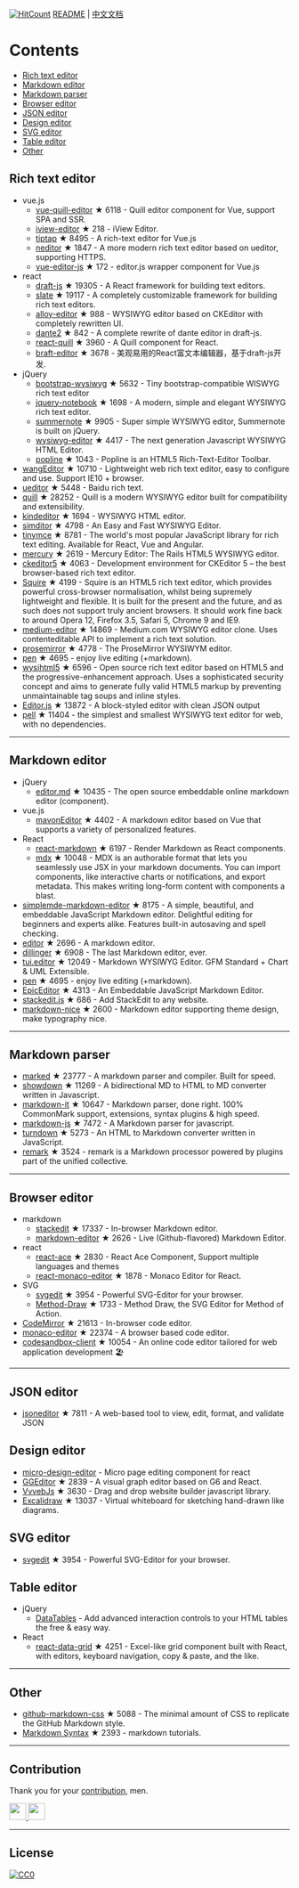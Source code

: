 [![HitCount](http://hits.dwyl.com/xjh22222228/awesome-web-editor.svg)](http://hits.dwyl.com/xjh22222228/awesome-web-editor) [README](README.md) | [中文文档](README_zh-CN.md)# Contents- [Rich text editor](#Rich-text-editor)- [Markdown editor](#Markdown-editor)- [Markdown parser](#Markdown-parser)- [Browser editor](#Browser-editor)- [JSON editor](#JSON-editor)- [Design editor](#Design-editor)- [SVG editor](#SVG-editor)- [Table editor](#Table-editor)- [Other](#Other)## Rich text editor- vue.js  - [vue-quill-editor](https://github.com/surmon-china/vue-quill-editor) ★ 6118 - Quill editor component for Vue, support SPA and SSR.  - [iview-editor](https://github.com/iview/iview-editor) ★ 218 - iView Editor.  - [tiptap](https://github.com/heyscrumpy/tiptap) ★ 8495 - A rich-text editor for Vue.js  - [neditor](https://github.com/notadd/neditor) ★ 1847 - A more modern rich text editor based on ueditor, supporting HTTPS.  - [vue-editor-js](https://github.com/ChangJoo-Park/vue-editor-js) ★ 172 - editor.js wrapper component for Vue.js- react  - [draft-js](https://github.com/facebook/draft-js) ★ 19305 - A React framework for building text editors.  - [slate](https://github.com/ianstormtaylor/slate) ★ 19117 - A completely customizable framework for building rich text editors.  - [alloy-editor](https://github.com/liferay/alloy-editor/) ★ 988 - WYSIWYG editor based on CKEditor with completely rewritten UI.  - [dante2](https://github.com/michelson/dante2) ★ 842 - A complete rewrite of dante editor in draft-js.  - [react-quill](https://github.com/zenoamaro/react-quill) ★ 3960 - A Quill component for React.  - [braft-editor](https://github.com/margox/braft-editor) ★ 3678 - 美观易用的React富文本编辑器，基于draft-js开发.- jQuery  - [bootstrap-wysiwyg](https://github.com/mindmup/bootstrap-wysiwyg/) ★ 5632 - Tiny bootstrap-compatible WISWYG rich text editor  - [jquery-notebook](https://github.com/raphaelcruzeiro/jquery-notebook) ★ 1698 - A modern, simple and elegant WYSIWYG rich text editor.  - [summernote](https://github.com/summernote/summernote) ★ 9905 - Super simple WYSIWYG editor, Summernote is built on jQuery.  - [wysiwyg-editor](https://github.com/froala/wysiwyg-editor) ★ 4417 - The next generation Javascript WYSIWYG HTML Editor.  - [popline](https://github.com/kenshin54/popline) ★ 1043 - Popline is an HTML5 Rich-Text-Editor Toolbar.- [wangEditor](https://github.com/wangeditor-team/wangEditor) ★ 10710 - Lightweight web rich text editor, easy to configure and use. Support IE10 + browser.- [ueditor](https://github.com/fex-team/ueditor) ★ 5448 - Baidu rich text.- [quill](https://github.com/quilljs/quill) ★ 28252 - Quill is a modern WYSIWYG editor built for compatibility and extensibility.- [kindeditor](https://github.com/kindsoft/kindeditor) ★ 1694 - WYSIWYG HTML editor.- [simditor](https://github.com/mycolorway/simditor) ★ 4798 - An Easy and Fast WYSIWYG Editor.- [tinymce](https://github.com/tinymce/tinymce) ★ 8781 - The world's most popular JavaScript library for rich text editing. Available for React, Vue and Angular.- [mercury](https://github.com/jejacks0n/mercury) ★ 2619 - Mercury Editor: The Rails HTML5 WYSIWYG editor.- [ckeditor5](https://github.com/ckeditor/ckeditor5) ★ 4063 - Development environment for CKEditor 5 – the best browser-based rich text editor.- [Squire](https://github.com/neilj/Squire) ★ 4199 - Squire is an HTML5 rich text editor, which provides powerful cross-browser normalisation, whilst being supremely lightweight and flexible. It is built for the present and the future, and as such does not support truly ancient browsers. It should work fine back to around Opera 12, Firefox 3.5, Safari 5, Chrome 9 and IE9.- [medium-editor](https://github.com/yabwe/medium-editor) ★ 14869 - Medium.com WYSIWYG editor clone. Uses contenteditable API to implement a rich text solution.- [prosemirror](https://github.com/ProseMirror/prosemirror) ★ 4778 - The ProseMirror WYSIWYM editor.- [pen](https://github.com/sofish/pen) ★ 4695 - enjoy live editing (+markdown).- [wysihtml5](https://github.com/xing/wysihtml5) ★ 6596 - Open source rich text editor based on HTML5 and the progressive-enhancement approach. Uses a sophisticated security concept and aims to generate fully valid HTML5 markup by preventing unmaintainable tag soups and inline styles.- [Editor.js](https://github.com/codex-team/editor.js) ★ 13872 - A block-styled editor with clean JSON output- [pell](https://github.com/jaredreich/pell) ★ 11404 - the simplest and smallest WYSIWYG text editor for web, with no dependencies.---## Markdown editor- jQuery  - [editor.md](https://github.com/pandao/editor.md) ★ 10435 - The open source embeddable online markdown editor (component).- vue.js  - [mavonEditor](https://github.com/hinesboy/mavonEditor) ★ 4402 - A markdown editor based on Vue that supports a variety of personalized features.- React  - [react-markdown](https://github.com/remarkjs/react-markdown) ★ 6197 - Render Markdown as React components.  - [mdx](https://github.com/mdx-js/mdx) ★ 10048 - MDX is an authorable format that lets you seamlessly use JSX in your markdown documents. You can import components, like interactive charts or notifications, and export metadata. This makes writing long-form content with components a blast.- [simplemde-markdown-editor](https://github.com/sparksuite/simplemde-markdown-editor) ★ 8175 -  A simple, beautiful, and embeddable JavaScript Markdown editor. Delightful editing for beginners and experts alike. Features built-in autosaving and spell checking.- [editor](https://github.com/lepture/editor) ★ 2696 - A markdown editor.- [dillinger](https://github.com/joemccann/dillinger) ★ 6908 - The last Markdown editor, ever.- [tui.editor](https://github.com/nhnent/tui.editor) ★ 12049 - Markdown WYSIWYG Editor. GFM Standard + Chart & UML Extensible.- [pen](https://github.com/sofish/pen) ★ 4695 - enjoy live editing (+markdown).- [EpicEditor](https://github.com/OscarGodson/EpicEditor) ★ 4313 - An Embeddable JavaScript Markdown Editor.- [stackedit.js](https://github.com/benweet/stackedit.js) ★ 686 - Add StackEdit to any website.- [markdown-nice](https://github.com/mdnice/markdown-nice) ★ 2600 - Markdown editor supporting theme design, make typography nice.---## Markdown parser- [marked](https://github.com/markedjs/marked) ★ 23777 - A markdown parser and compiler. Built for speed.- [showdown](https://github.com/showdownjs/showdown) ★ 11269 - A bidirectional MD to HTML to MD converter written in Javascript.- [markdown-it](https://github.com/markdown-it/markdown-it) ★ 10647 - Markdown parser, done right. 100% CommonMark support, extensions, syntax plugins & high speed.- [markdown-js](https://github.com/evilstreak/markdown-js) ★ 7472 - A Markdown parser for javascript.- [turndown](https://github.com/domchristie/turndown) ★ 5273 - An HTML to Markdown converter written in JavaScript.- [remark](https://github.com/remarkjs/remark) ★ 3524 - remark is a Markdown processor powered by plugins part of the unified collective.---## Browser editor- markdown  - [stackedit](https://github.com/benweet/stackedit) ★ 17337 - In-browser Markdown editor.  - [markdown-editor](https://github.com/jbt/markdown-editor) ★ 2626 - Live (Github-flavored) Markdown Editor.- react  - [react-ace](https://github.com/securingsincity/react-ace) ★ 2830 - React Ace Component, Support multiple languages and themes  - [react-monaco-editor](https://github.com/react-monaco-editor/react-monaco-editor) ★ 1878 - Monaco Editor for React.- SVG  - [svgedit](https://github.com/SVG-Edit/svgedit) ★ 3954 - Powerful SVG-Editor for your browser.  - [Method-Draw](https://github.com/methodofaction/Method-Draw) ★ 1733 - Method Draw, the SVG Editor for Method of Action.- [CodeMirror](https://github.com/codemirror/CodeMirror) ★ 21613 - In-browser code editor.- [monaco-editor](https://github.com/Microsoft/monaco-editor) ★ 22374 - A browser based code editor.- [codesandbox-client](https://github.com/codesandbox/codesandbox-client) ★ 10054 - An online code editor tailored for web application development 🏖️---## JSON editor- [jsoneditor](https://github.com/josdejong/jsoneditor) ★ 7811 - A web-based tool to view, edit, format, and validate JSON## Design editor- [micro-design-editor](https://github.com/xjh22222228/micro-design-editor) - Micro page editing component for react- [GGEditor](https://github.com/alibaba/GGEditor) ★ 2839 - A visual graph editor based on G6 and React.- [VvvebJs](https://github.com/givanz/VvvebJs) ★ 3630 - Drag and drop website builder javascript library.- [Excalidraw](https://github.com/excalidraw/excalidraw) ★ 13037 - Virtual whiteboard for sketching hand-drawn like diagrams.## SVG editor- [svgedit](https://github.com/SVG-Edit/svgedit) ★ 3954 - Powerful SVG-Editor for your browser.## Table editor- jQuery  - [DataTables](https://datatables.net/) - Add advanced interaction controlsto your HTML tables the free & easy way.- React  - [react-data-grid](https://github.com/adazzle/react-data-grid) ★ 4251 - Excel-like grid component built with React, with editors, keyboard navigation, copy & paste, and the like.---## Other- [github-markdown-css](https://github.com/sindresorhus/github-markdown-css) ★ 5088 - The minimal amount of CSS to replicate the GitHub Markdown style.- [Markdown Syntax](https://github.com/younghz/Markdown) ★ 2393 - markdown tutorials.---## ContributionThank you for your [contribution](https://github.com/xjh22222228/awesome-web-editor/issues), men.<a href="https://github.com/1c7/">  <img src="https://avatars1.githubusercontent.com/u/1804755?s=460&v=4" width="30px" height="30px" /></a><a href="https://github.com/ChangJoo-Park/">  <img src="https://avatars1.githubusercontent.com/u/1451365?s=460&v=4" width="30px" height="30px" /></a>---## License[![CC0](http://mirrors.creativecommons.org/presskit/buttons/88x31/svg/cc-zero.svg)](https://creativecommons.org/publicdomain/zero/1.0/)